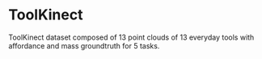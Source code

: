 # ToolKinect
ToolKinect dataset composed of 13 point clouds of 13 everyday tools with affordance and mass groundtruth for 5 tasks.

